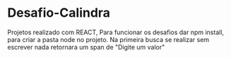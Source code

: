 # Desafio-Calindra
Projetos realizado com REACT,
Para funcionar os desafios dar npm install, para criar a pasta node no projeto.
Na primeira busca se realizar sem escrever nada retornara um span de "Digite um valor"

